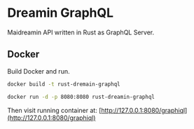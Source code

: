 # Dreamin GraphQL
Maidreamin API written in Rust as GraphQL Server.

## Docker
Build Docker and run.
```bash
docker build -t rust-dremain-graphql

docker run -d -p 8080:8080 rust-dreamin-graphql
```

Then visit running container at: [http://127.0.0.1:8080/graphiql](http://127.0.0.1:8080/graphiql)
